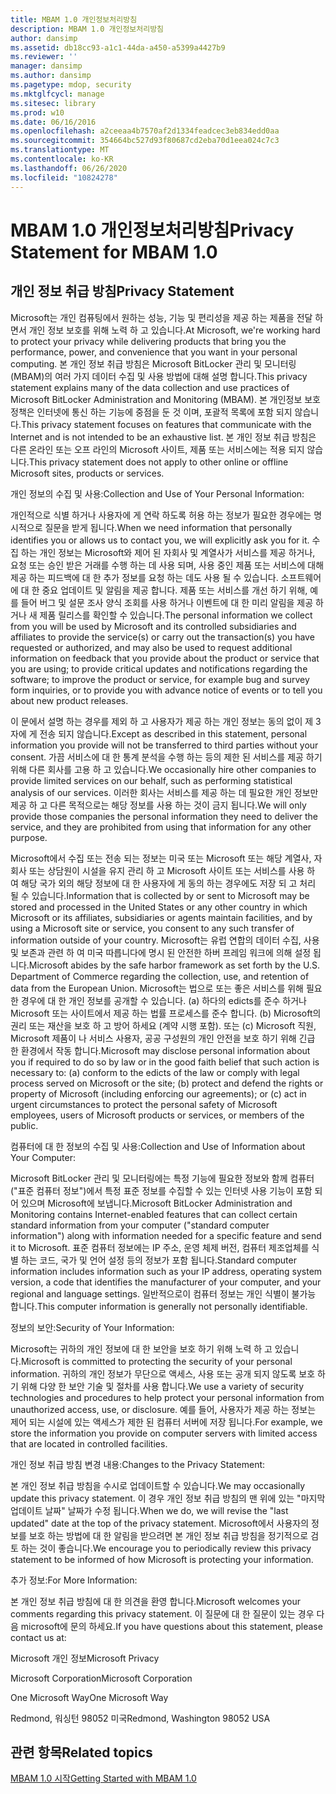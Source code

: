 ```yaml
---
title: MBAM 1.0 개인정보처리방침
description: MBAM 1.0 개인정보처리방침
author: dansimp
ms.assetid: db18cc93-a1c1-44da-a450-a5399a4427b9
ms.reviewer: ''
manager: dansimp
ms.author: dansimp
ms.pagetype: mdop, security
ms.mktglfcycl: manage
ms.sitesec: library
ms.prod: w10
ms.date: 06/16/2016
ms.openlocfilehash: a2ceeaa4b7570af2d1334feadcec3eb834edd0aa
ms.sourcegitcommit: 354664bc527d93f80687cd2eba70d1eea024c7c3
ms.translationtype: MT
ms.contentlocale: ko-KR
ms.lasthandoff: 06/26/2020
ms.locfileid: "10824278"
---
```

# <span data-ttu-id="897bd-103">MBAM 1.0 개인정보처리방침</span><span class="sxs-lookup"><span data-stu-id="897bd-103">Privacy Statement for MBAM 1.0</span></span>


## <span data-ttu-id="897bd-104">개인 정보 취급 방침</span><span class="sxs-lookup"><span data-stu-id="897bd-104">Privacy Statement</span></span>


<span data-ttu-id="897bd-105">Microsoft는 개인 컴퓨팅에서 원하는 성능, 기능 및 편리성을 제공 하는 제품을 전달 하면서 개인 정보 보호를 위해 노력 하 고 있습니다.</span><span class="sxs-lookup"><span data-stu-id="897bd-105">At Microsoft, we're working hard to protect your privacy while delivering products that bring you the performance, power, and convenience that you want in your personal computing.</span></span> <span data-ttu-id="897bd-106">본 개인 정보 취급 방침은 Microsoft BitLocker 관리 및 모니터링 (MBAM)의 여러 가지 데이터 수집 및 사용 방법에 대해 설명 합니다.</span><span class="sxs-lookup"><span data-stu-id="897bd-106">This privacy statement explains many of the data collection and use practices of Microsoft BitLocker Administration and Monitoring (MBAM).</span></span> <span data-ttu-id="897bd-107">본 개인정보 보호 정책은 인터넷에 통신 하는 기능에 중점을 둔 것 이며, 포괄적 목록에 포함 되지 않습니다.</span><span class="sxs-lookup"><span data-stu-id="897bd-107">This privacy statement focuses on features that communicate with the Internet and is not intended to be an exhaustive list.</span></span> <span data-ttu-id="897bd-108">본 개인 정보 취급 방침은 다른 온라인 또는 오프 라인의 Microsoft 사이트, 제품 또는 서비스에는 적용 되지 않습니다.</span><span class="sxs-lookup"><span data-stu-id="897bd-108">This privacy statement does not apply to other online or offline Microsoft sites, products or services.</span></span>

<span data-ttu-id="897bd-109">개인 정보의 수집 및 사용:</span><span class="sxs-lookup"><span data-stu-id="897bd-109">Collection and Use of Your Personal Information:</span></span>

<span data-ttu-id="897bd-110">개인적으로 식별 하거나 사용자에 게 연락 하도록 허용 하는 정보가 필요한 경우에는 명시적으로 질문을 받게 됩니다.</span><span class="sxs-lookup"><span data-stu-id="897bd-110">When we need information that personally identifies you or allows us to contact you, we will explicitly ask you for it.</span></span> <span data-ttu-id="897bd-111">수집 하는 개인 정보는 Microsoft와 제어 된 자회사 및 계열사가 서비스를 제공 하거나, 요청 또는 승인 받은 거래를 수행 하는 데 사용 되며, 사용 중인 제품 또는 서비스에 대해 제공 하는 피드백에 대 한 추가 정보를 요청 하는 데도 사용 될 수 있습니다. 소프트웨어에 대 한 중요 업데이트 및 알림을 제공 합니다. 제품 또는 서비스를 개선 하기 위해, 예를 들어 버그 및 설문 조사 양식 조회를 사용 하거나 이벤트에 대 한 미리 알림을 제공 하거나 새 제품 릴리스를 확인할 수 있습니다.</span><span class="sxs-lookup"><span data-stu-id="897bd-111">The personal information we collect from you will be used by Microsoft and its controlled subsidiaries and affiliates to provide the service(s) or carry out the transaction(s) you have requested or authorized, and may also be used to request additional information on feedback that you provide about the product or service that you are using; to provide critical updates and notifications regarding the software; to improve the product or service, for example bug and survey form inquiries, or to provide you with advance notice of events or to tell you about new product releases.</span></span>

<span data-ttu-id="897bd-112">이 문에서 설명 하는 경우를 제외 하 고 사용자가 제공 하는 개인 정보는 동의 없이 제 3 자에 게 전송 되지 않습니다.</span><span class="sxs-lookup"><span data-stu-id="897bd-112">Except as described in this statement, personal information you provide will not be transferred to third parties without your consent.</span></span> <span data-ttu-id="897bd-113">가끔 서비스에 대 한 통계 분석을 수행 하는 등의 제한 된 서비스를 제공 하기 위해 다른 회사를 고용 하 고 있습니다.</span><span class="sxs-lookup"><span data-stu-id="897bd-113">We occasionally hire other companies to provide limited services on our behalf, such as performing statistical analysis of our services.</span></span> <span data-ttu-id="897bd-114">이러한 회사는 서비스를 제공 하는 데 필요한 개인 정보만 제공 하 고 다른 목적으로는 해당 정보를 사용 하는 것이 금지 됩니다.</span><span class="sxs-lookup"><span data-stu-id="897bd-114">We will only provide those companies the personal information they need to deliver the service, and they are prohibited from using that information for any other purpose.</span></span>

<span data-ttu-id="897bd-115">Microsoft에서 수집 또는 전송 되는 정보는 미국 또는 Microsoft 또는 해당 계열사, 자회사 또는 상담원이 시설을 유지 관리 하 고 Microsoft 사이트 또는 서비스를 사용 하 여 해당 국가 외의 해당 정보에 대 한 사용자에 게 동의 하는 경우에도 저장 되 고 처리 될 수 있습니다.</span><span class="sxs-lookup"><span data-stu-id="897bd-115">Information that is collected by or sent to Microsoft may be stored and processed in the United States or any other country in which Microsoft or its affiliates, subsidiaries or agents maintain facilities, and by using a Microsoft site or service, you consent to any such transfer of information outside of your country.</span></span> <span data-ttu-id="897bd-116">Microsoft는 유럽 연합의 데이터 수집, 사용 및 보존과 관련 하 여 미국 따릅니다에 명시 된 안전한 하버 프레임 워크에 의해 설정 됩니다.</span><span class="sxs-lookup"><span data-stu-id="897bd-116">Microsoft abides by the safe harbor framework as set forth by the U.S. Department of Commerce regarding the collection, use, and retention of data from the European Union.</span></span> <span data-ttu-id="897bd-117">Microsoft는 법으로 또는 좋은 서비스를 위해 필요한 경우에 대 한 개인 정보를 공개할 수 있습니다. (a) 하다의 edicts를 준수 하거나 Microsoft 또는 사이트에서 제공 하는 법률 프로세스를 준수 합니다. (b) Microsoft의 권리 또는 재산을 보호 하 고 방어 하세요 (계약 시행 포함). 또는 (c) Microsoft 직원, Microsoft 제품이 나 서비스 사용자, 공공 구성원의 개인 안전을 보호 하기 위해 긴급 한 환경에서 작동 합니다.</span><span class="sxs-lookup"><span data-stu-id="897bd-117">Microsoft may disclose personal information about you if required to do so by law or in the good faith belief that such action is necessary to: (a) conform to the edicts of the law or comply with legal process served on Microsoft or the site; (b) protect and defend the rights or property of Microsoft (including enforcing our agreements); or (c) act in urgent circumstances to protect the personal safety of Microsoft employees, users of Microsoft products or services, or members of the public.</span></span>

<span data-ttu-id="897bd-118">컴퓨터에 대 한 정보의 수집 및 사용:</span><span class="sxs-lookup"><span data-stu-id="897bd-118">Collection and Use of Information about Your Computer:</span></span>

<span data-ttu-id="897bd-119">Microsoft BitLocker 관리 및 모니터링에는 특정 기능에 필요한 정보와 함께 컴퓨터 ("표준 컴퓨터 정보")에서 특정 표준 정보를 수집할 수 있는 인터넷 사용 기능이 포함 되어 있으며 Microsoft에 보냅니다.</span><span class="sxs-lookup"><span data-stu-id="897bd-119">Microsoft BitLocker Administration and Monitoring contains Internet-enabled features that can collect certain standard information from your computer ("standard computer information") along with information needed for a specific feature and send it to Microsoft.</span></span> <span data-ttu-id="897bd-120">표준 컴퓨터 정보에는 IP 주소, 운영 체제 버전, 컴퓨터 제조업체를 식별 하는 코드, 국가 및 언어 설정 등의 정보가 포함 됩니다.</span><span class="sxs-lookup"><span data-stu-id="897bd-120">Standard computer information includes information such as your IP address, operating system version, a code that identifies the manufacturer of your computer, and your regional and language settings.</span></span> <span data-ttu-id="897bd-121">일반적으로이 컴퓨터 정보는 개인 식별이 불가능 합니다.</span><span class="sxs-lookup"><span data-stu-id="897bd-121">This computer information is generally not personally identifiable.</span></span>

<span data-ttu-id="897bd-122">정보의 보안:</span><span class="sxs-lookup"><span data-stu-id="897bd-122">Security of Your Information:</span></span>

<span data-ttu-id="897bd-123">Microsoft는 귀하의 개인 정보에 대 한 보안을 보호 하기 위해 노력 하 고 있습니다.</span><span class="sxs-lookup"><span data-stu-id="897bd-123">Microsoft is committed to protecting the security of your personal information.</span></span> <span data-ttu-id="897bd-124">귀하의 개인 정보가 무단으로 액세스, 사용 또는 공개 되지 않도록 보호 하기 위해 다양 한 보안 기술 및 절차를 사용 합니다.</span><span class="sxs-lookup"><span data-stu-id="897bd-124">We use a variety of security technologies and procedures to help protect your personal information from unauthorized access, use, or disclosure.</span></span> <span data-ttu-id="897bd-125">예를 들어, 사용자가 제공 하는 정보는 제어 되는 시설에 있는 액세스가 제한 된 컴퓨터 서버에 저장 됩니다.</span><span class="sxs-lookup"><span data-stu-id="897bd-125">For example, we store the information you provide on computer servers with limited access that are located in controlled facilities.</span></span>

<span data-ttu-id="897bd-126">개인 정보 취급 방침 변경 내용:</span><span class="sxs-lookup"><span data-stu-id="897bd-126">Changes to the Privacy Statement:</span></span>

<span data-ttu-id="897bd-127">본 개인 정보 취급 방침을 수시로 업데이트할 수 있습니다.</span><span class="sxs-lookup"><span data-stu-id="897bd-127">We may occasionally update this privacy statement.</span></span> <span data-ttu-id="897bd-128">이 경우 개인 정보 취급 방침의 맨 위에 있는 "마지막 업데이트 날짜" 날짜가 수정 됩니다.</span><span class="sxs-lookup"><span data-stu-id="897bd-128">When we do, we will revise the "last updated" date at the top of the privacy statement.</span></span> <span data-ttu-id="897bd-129">Microsoft에서 사용자의 정보를 보호 하는 방법에 대 한 알림을 받으려면 본 개인 정보 취급 방침을 정기적으로 검토 하는 것이 좋습니다.</span><span class="sxs-lookup"><span data-stu-id="897bd-129">We encourage you to periodically review this privacy statement to be informed of how Microsoft is protecting your information.</span></span>

<span data-ttu-id="897bd-130">추가 정보:</span><span class="sxs-lookup"><span data-stu-id="897bd-130">For More Information:</span></span>

<span data-ttu-id="897bd-131">본 개인 정보 취급 방침에 대 한 의견을 환영 합니다.</span><span class="sxs-lookup"><span data-stu-id="897bd-131">Microsoft welcomes your comments regarding this privacy statement.</span></span> <span data-ttu-id="897bd-132">이 질문에 대 한 질문이 있는 경우 다음 microsoft에 문의 하세요.</span><span class="sxs-lookup"><span data-stu-id="897bd-132">If you have questions about this statement, please contact us at:</span></span>

<span data-ttu-id="897bd-133">Microsoft 개인 정보</span><span class="sxs-lookup"><span data-stu-id="897bd-133">Microsoft Privacy</span></span>

<span data-ttu-id="897bd-134">Microsoft Corporation</span><span class="sxs-lookup"><span data-stu-id="897bd-134">Microsoft Corporation</span></span>

<span data-ttu-id="897bd-135">One Microsoft Way</span><span class="sxs-lookup"><span data-stu-id="897bd-135">One Microsoft Way</span></span>

<span data-ttu-id="897bd-136">Redmond, 워싱턴 98052 미국</span><span class="sxs-lookup"><span data-stu-id="897bd-136">Redmond, Washington 98052 USA</span></span>

## <span data-ttu-id="897bd-137">관련 항목</span><span class="sxs-lookup"><span data-stu-id="897bd-137">Related topics</span></span>


[<span data-ttu-id="897bd-138">MBAM 1.0 시작</span><span class="sxs-lookup"><span data-stu-id="897bd-138">Getting Started with MBAM 1.0</span></span>](getting-started-with-mbam-10.md)

 

 





